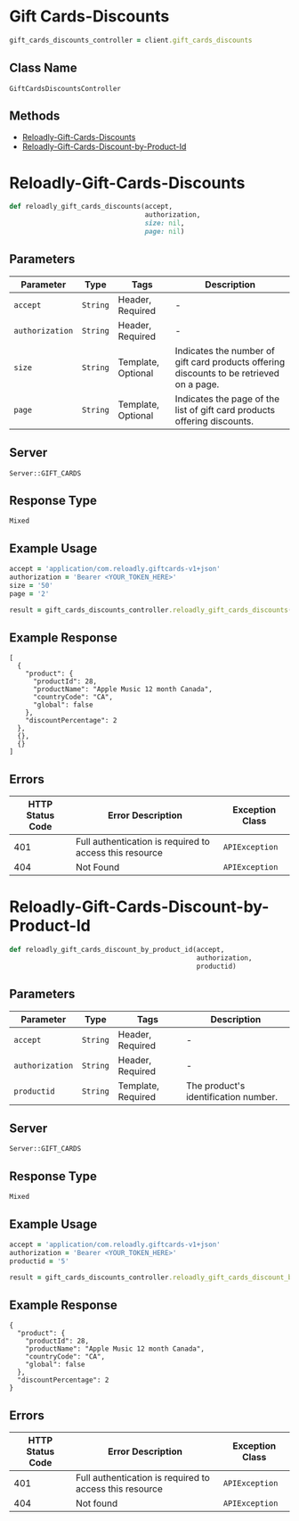 # Gift Cards-Discounts

```ruby
gift_cards_discounts_controller = client.gift_cards_discounts
```

## Class Name

`GiftCardsDiscountsController`

## Methods

* [Reloadly-Gift-Cards-Discounts](../../doc/controllers/gift-cards-discounts.md#reloadly-gift-cards-discounts)
* [Reloadly-Gift-Cards-Discount-by-Product-Id](../../doc/controllers/gift-cards-discounts.md#reloadly-gift-cards-discount-by-product-id)


# Reloadly-Gift-Cards-Discounts

```ruby
def reloadly_gift_cards_discounts(accept,
                                  authorization,
                                  size: nil,
                                  page: nil)
```

## Parameters

| Parameter | Type | Tags | Description |
|  --- | --- | --- | --- |
| `accept` | `String` | Header, Required | - |
| `authorization` | `String` | Header, Required | - |
| `size` | `String` | Template, Optional | Indicates the number of gift card products offering discounts to be retrieved on a page. |
| `page` | `String` | Template, Optional | Indicates the page of the list of gift card products offering discounts. |

## Server

`Server::GIFT_CARDS`

## Response Type

`Mixed`

## Example Usage

```ruby
accept = 'application/com.reloadly.giftcards-v1+json'
authorization = 'Bearer <YOUR_TOKEN_HERE>'
size = '50'
page = '2'

result = gift_cards_discounts_controller.reloadly_gift_cards_discounts(accept, authorization, size: size, page: page)
```

## Example Response

```
[
  {
    "product": {
      "productId": 28,
      "productName": "Apple Music 12 month Canada",
      "countryCode": "CA",
      "global": false
    },
    "discountPercentage": 2
  },
  {},
  {}
]
```

## Errors

| HTTP Status Code | Error Description | Exception Class |
|  --- | --- | --- |
| 401 | Full authentication is required to access this resource | `APIException` |
| 404 | Not Found | `APIException` |


# Reloadly-Gift-Cards-Discount-by-Product-Id

```ruby
def reloadly_gift_cards_discount_by_product_id(accept,
                                               authorization,
                                               productid)
```

## Parameters

| Parameter | Type | Tags | Description |
|  --- | --- | --- | --- |
| `accept` | `String` | Header, Required | - |
| `authorization` | `String` | Header, Required | - |
| `productid` | `String` | Template, Required | The product's identification number. |

## Server

`Server::GIFT_CARDS`

## Response Type

`Mixed`

## Example Usage

```ruby
accept = 'application/com.reloadly.giftcards-v1+json'
authorization = 'Bearer <YOUR_TOKEN_HERE>'
productid = '5'

result = gift_cards_discounts_controller.reloadly_gift_cards_discount_by_product_id(accept, authorization, productid)
```

## Example Response

```
{
  "product": {
    "productId": 28,
    "productName": "Apple Music 12 month Canada",
    "countryCode": "CA",
    "global": false
  },
  "discountPercentage": 2
}
```

## Errors

| HTTP Status Code | Error Description | Exception Class |
|  --- | --- | --- |
| 401 | Full authentication is required to access this resource | `APIException` |
| 404 | Not found | `APIException` |

